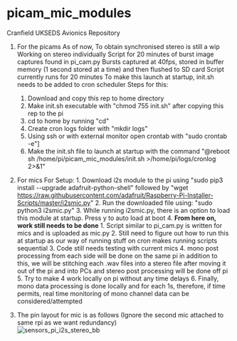 # picam_mic_modules
Cranfield UKSEDS Avionics Repository

1. For the picams
    As of now, To obtain synchronised stereo is still a wip
    Working on stereo individually
    Script for 20 minutes of burst image captures found in pi_cam.py
    Bursts captured at 40fps, stored in buffer memory (1 second stored at a time) and then flushed to SD card
    Script currently runs for 20 minutes
    To make this launch at startup, init.sh needs to be added to cron scheduler
    Steps for this:
      1. Download and copy this rep to home directory
      2. Make init.sh executable with "chmod 755 init.sh" after copying this rep to the pi
      3. cd to home by running "cd"
      4. Create cron logs folder with "mkdir logs"
      5. Using ssh or with external monitor open crontab with "sudo crontab -e"]
      6. Make the init.sh file to launch at startup with the command "@reboot sh /home/pi/picam_mic_modules/init.sh >/home/pi/logs/cronlog 2>&1"

2. For mics
    For Setup:
        1. Download i2s module to the pi using "sudo pip3 install --upgrade adafruit-python-shell" followed by "wget https://raw.githubusercontent.com/adafruit/Raspberry-Pi-Installer-Scripts/master/i2smic.py"
        2. Run the downloaded file using: "sudo python3 i2smic.py"
        3. While running i2smic.py, there is an option to load this module at startup. Press y to auto load at boot
        4. **From here on, work still needs to be done** 
            1. Script similar to pi_cam.py is written for mics and is uploaded as mic.py
            2. Still need to figure out how to run this at startup as our way of running stuff on cron makes running scripts sequential
            3. Code still needs testing with current mics
            4. mono post processing from each side will be done on the same pi in addition to this, we will be stitching each .wav files into a stereo file after moving it out of the pi and into PCs and stereo post processing will be done off pi
            5. Try to make 4 work locally on pi without any time delays
            6. Finally, mono data processing is done locally and for each 1s, therefore, if time permits, real time monitoring of mono channel data can be considered/attempted

3. The pin layout for mic is as follows (Ignore the second mic attached to same rpi as we want redundancy)    
    ![sensors_pi_i2s_stereo_bb](https://user-images.githubusercontent.com/36783388/167426438-50c923f8-f044-47dd-bc2d-52750e9ad158.png)
    
    


